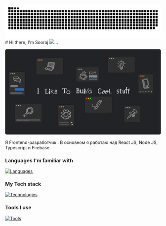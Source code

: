 <picture>
  <source
    media="(prefers-color-scheme: dark)"
    srcset="https://raw.githubusercontent.com/platane/snk/output/github-contribution-grid-snake-dark.svg"
  />
  <source
    media="(prefers-color-scheme: light)"
    srcset="https://raw.githubusercontent.com/platane/snk/output/github-contribution-grid-snake.svg"
  />
  <img
    alt="github contribution grid snake animation"
    src="https://raw.githubusercontent.com/platane/snk/output/github-contribution-grid-snake.svg"
  />
</picture>
<br>
# Hi there, I'm Sooraj <img src="https://media.giphy.com/media/hvRJCLFzcasrR4ia7z/giphy.gif" style="width: 35px;">...

![Me](https://github.com/SoorajSNBlaze333/SoorajSNBlaze333/blob/master/Github_Readme.png)

Я Frontend-разработчик . В основном я работаю над  React JS, Node JS, Typescript и Firebase. 

### Languages I'm familiar with
[![Languages](https://skillicons.dev/icons?i=js,ts,html,css,python)](https://skillicons.dev)

### My Tech stack
[![Technologies](https://skillicons.dev/icons?i=react,redux,nodejs,sass,next,tailwind,bootstrap,express,firebase,mongodb)](https://skillicons.dev)

### Tools I use
[![Tools](https://skillicons.dev/icons?i=vscode,github,figma)](https://skillicons.dev)


